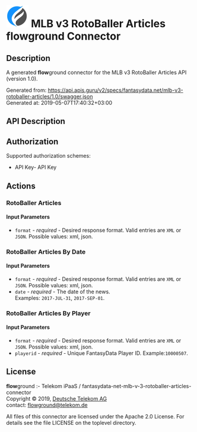 # ![LOGO](logo.png) MLB v3 RotoBaller Articles **flow**ground Connector

## Description

A generated **flow**ground connector for the MLB v3 RotoBaller Articles API (version 1.0).

Generated from: https://api.apis.guru/v2/specs/fantasydata.net/mlb-v3-rotoballer-articles/1.0/swagger.json<br/>
Generated at: 2019-05-07T17:40:32+03:00

## API Description



## Authorization

Supported authorization schemes:
- API Key- API Key
## Actions

### RotoBaller Articles

#### Input Parameters
* `format` - _required_ - Desired response format. Valid entries are <code>XML</code> or <code>JSON</code>.
    Possible values: xml, json.

### RotoBaller Articles By Date

#### Input Parameters
* `format` - _required_ - Desired response format. Valid entries are <code>XML</code> or <code>JSON</code>.
    Possible values: xml, json.
* `date` - _required_ - The date of the news.
<br>Examples: <code>2017-JUL-31</code>, <code>2017-SEP-01</code>.

### RotoBaller Articles By Player

#### Input Parameters
* `format` - _required_ - Desired response format. Valid entries are <code>XML</code> or <code>JSON</code>.
    Possible values: xml, json.
* `playerid` - _required_ - Unique FantasyData Player ID.
Example:<code>10000507</code>.

## License

**flow**ground :- Telekom iPaaS / fantasydata-net-mlb-v-3-rotoballer-articles-connector<br/>
Copyright © 2019, [Deutsche Telekom AG](https://www.telekom.de)<br/>
contact: flowground@telekom.de

All files of this connector are licensed under the Apache 2.0 License. For details
see the file LICENSE on the toplevel directory.
